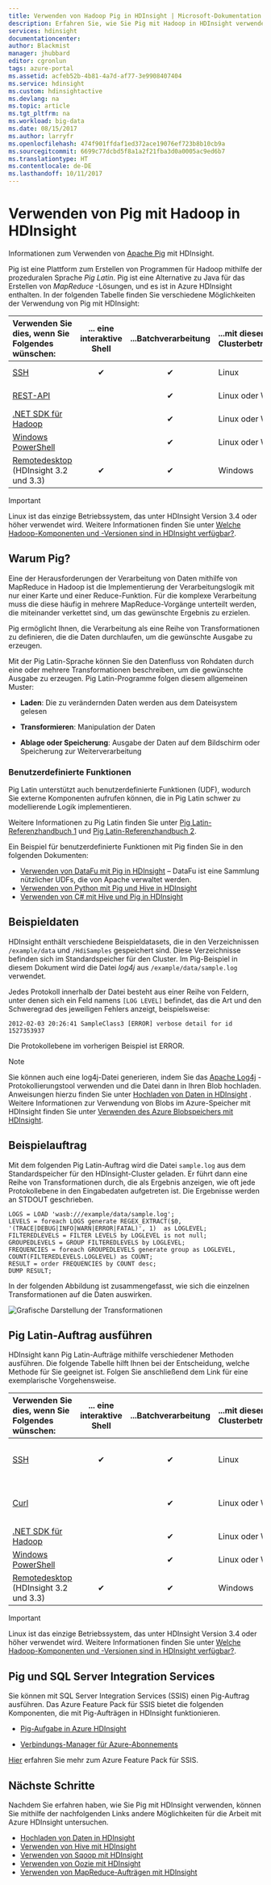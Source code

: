 ```yaml
---
title: Verwenden von Hadoop Pig in HDInsight | Microsoft-Dokumentation
description: Erfahren Sie, wie Sie Pig mit Hadoop in HDInsight verwenden.
services: hdinsight
documentationcenter: 
author: Blackmist
manager: jhubbard
editor: cgronlun
tags: azure-portal
ms.assetid: acfeb52b-4b81-4a7d-af77-3e9908407404
ms.service: hdinsight
ms.custom: hdinsightactive
ms.devlang: na
ms.topic: article
ms.tgt_pltfrm: na
ms.workload: big-data
ms.date: 08/15/2017
ms.author: larryfr
ms.openlocfilehash: 474f901ffdaf1ed372ace19076ef723b8b10cb9a
ms.sourcegitcommit: 6699c77dcbd5f8a1a2f21fba3d0a0005ac9ed6b7
ms.translationtype: HT
ms.contentlocale: de-DE
ms.lasthandoff: 10/11/2017
---
```

# <a name="use-pig-with-hadoop-on-hdinsight"></a>Verwenden von Pig mit Hadoop in HDInsight

Informationen zum Verwenden von [Apache Pig](http://pig.apache.org/) mit HDInsight.

Pig ist eine Plattform zum Erstellen von Programmen für Hadoop mithilfe der prozeduralen Sprache *Pig Latin*. Pig ist eine Alternative zu Java für das Erstellen von *MapReduce* -Lösungen, und es ist in Azure HDInsight enthalten. In der folgenden Tabelle finden Sie verschiedene Möglichkeiten der Verwendung von Pig mit HDInsight:

| **Verwenden Sie dies**, wenn Sie Folgendes wünschen: | ... eine **interaktive** Shell | ...**Batchverarbeitung** | ...mit diesem **Clusterbetriebssystem** | ...von diesem **Clientbetriebssystem** |
|:--- |:---:|:---:|:--- |:--- |
| [SSH](hdinsight-hadoop-use-pig-ssh.md) |✔ |✔ |Linux |Linux, Unix, Mac OS X oder Windows |
| [REST-API](hdinsight-hadoop-use-pig-curl.md) |&nbsp; |✔ |Linux oder Windows |Linux, Unix, Mac OS X oder Windows |
| [.NET SDK für Hadoop](hdinsight-hadoop-use-pig-dotnet-sdk.md) |&nbsp; |✔ |Linux oder Windows |Windows (vorläufig) |
| [Windows PowerShell](hdinsight-hadoop-use-pig-powershell.md) |&nbsp; |✔ |Linux oder Windows |Windows |
| [Remotedesktop](hdinsight-hadoop-use-pig-remote-desktop.md) (HDInsight 3.2 und 3.3) |✔ |✔ |Windows |Windows |

> [!IMPORTANT]
> Linux ist das einzige Betriebssystem, das unter HDInsight Version 3.4 oder höher verwendet wird. Weitere Informationen finden Sie unter [Welche Hadoop-Komponenten und -Versionen sind in HDInsight verfügbar?](hdinsight-component-versioning.md#hdinsight-windows-retirement).

## <a id="why"></a>Warum Pig?

Eine der Herausforderungen der Verarbeitung von Daten mithilfe von MapReduce in Hadoop ist die Implementierung der Verarbeitungslogik mit nur einer Karte und einer Reduce-Funktion. Für die komplexe Verarbeitung muss die diese häufig in mehrere MapReduce-Vorgänge unterteilt werden, die miteinander verkettet sind, um das gewünschte Ergebnis zu erzielen.

Pig ermöglicht Ihnen, die Verarbeitung als eine Reihe von Transformationen zu definieren, die die Daten durchlaufen, um die gewünschte Ausgabe zu erzeugen.

Mit der Pig Latin-Sprache können Sie den Datenfluss von Rohdaten durch eine oder mehrere Transformationen beschreiben, um die gewünschte Ausgabe zu erzeugen. Pig Latin-Programme folgen diesem allgemeinen Muster:

* **Laden**: Die zu verändernden Daten werden aus dem Dateisystem gelesen

* **Transformieren**: Manipulation der Daten

* **Ablage oder Speicherung**: Ausgabe der Daten auf dem Bildschirm oder Speicherung zur Weiterverarbeitung

### <a name="user-defined-functions"></a>Benutzerdefinierte Funktionen

Pig Latin unterstützt auch benutzerdefinierte Funktionen (UDF), wodurch Sie externe Komponenten aufrufen können, die in Pig Latin schwer zu modellierende Logik implementieren.

Weitere Informationen zu Pig Latin finden Sie unter [Pig Latin-Referenzhandbuch 1](http://pig.apache.org/docs/r0.7.0/piglatin_ref1.html) und [Pig Latin-Referenzhandbuch 2](http://pig.apache.org/docs/r0.7.0/piglatin_ref2.html).

Ein Beispiel für benutzerdefinierte Funktionen mit Pig finden Sie in den folgenden Dokumenten:

* [Verwenden von DataFu mit Pig in HDInsight](hdinsight-hadoop-use-pig-datafu-udf.md) – DataFu ist eine Sammlung nützlicher UDFs, die von Apache verwaltet werden.
* [Verwenden von Python mit Pig und Hive in HDInsight](hdinsight-python.md)
* [Verwenden von C# mit Hive und Pig in HDInsight](hdinsight-hadoop-hive-pig-udf-dotnet-csharp.md)

## <a id="data"></a>Beispieldaten

HDInsight enthält verschiedene Beispieldatasets, die in den Verzeichnissen `/example/data` und `/HdiSamples` gespeichert sind. Diese Verzeichnisse befinden sich im Standardspeicher für den Cluster. Im Pig-Beispiel in diesem Dokument wird die Datei *log4j* aus `/example/data/sample.log` verwendet.

Jedes Protokoll innerhalb der Datei besteht aus einer Reihe von Feldern, unter denen sich ein Feld namens `[LOG LEVEL]` befindet, das die Art und den Schweregrad des jeweiligen Fehlers anzeigt, beispielsweise:

    2012-02-03 20:26:41 SampleClass3 [ERROR] verbose detail for id 1527353937

Die Protokollebene im vorherigen Beispiel ist ERROR.

> [!NOTE]
> Sie können auch eine log4j-Datei generieren, indem Sie das [Apache Log4j](http://en.wikipedia.org/wiki/Log4j) -Protokollierungstool verwenden und die Datei dann in Ihren Blob hochladen. Anweisungen hierzu finden Sie unter [Hochladen von Daten in HDInsight](hdinsight-upload-data.md) . Weitere Informationen zur Verwendung von Blobs im Azure-Speicher mit HDInsight finden Sie unter [Verwenden des Azure Blobspeichers mit HDInsight](hdinsight-hadoop-use-blob-storage.md).

## <a id="job"></a>Beispielauftrag

Mit dem folgenden Pig Latin-Auftrag wird die Datei `sample.log` aus dem Standardspeicher für den HDInsight-Cluster geladen. Er führt dann eine Reihe von Transformationen durch, die als Ergebnis anzeigen, wie oft jede Protokollebene in den Eingabedaten aufgetreten ist. Die Ergebnisse werden an STDOUT geschrieben.

    LOGS = LOAD 'wasb:///example/data/sample.log';
    LEVELS = foreach LOGS generate REGEX_EXTRACT($0, '(TRACE|DEBUG|INFO|WARN|ERROR|FATAL)', 1)  as LOGLEVEL;
    FILTEREDLEVELS = FILTER LEVELS by LOGLEVEL is not null;
    GROUPEDLEVELS = GROUP FILTEREDLEVELS by LOGLEVEL;
    FREQUENCIES = foreach GROUPEDLEVELS generate group as LOGLEVEL, COUNT(FILTEREDLEVELS.LOGLEVEL) as COUNT;
    RESULT = order FREQUENCIES by COUNT desc;
    DUMP RESULT;

In der folgenden Abbildung ist zusammengefasst, wie sich die einzelnen Transformationen auf die Daten auswirken.

![Grafische Darstellung der Transformationen][image-hdi-pig-data-transformation]

## <a id="run"></a>Pig Latin-Auftrag ausführen

HDInsight kann Pig Latin-Aufträge mithilfe verschiedener Methoden ausführen. Die folgende Tabelle hilft Ihnen bei der Entscheidung, welche Methode für Sie geeignet ist. Folgen Sie anschließend dem Link für eine exemplarische Vorgehensweise.

| **Verwenden Sie dies**, wenn Sie Folgendes wünschen: | ... eine **interaktive** Shell | ...**Batchverarbeitung** | ...mit diesem **Clusterbetriebssystem** | ... von diesem **Client** |
|:--- |:---:|:---:|:--- |:--- |
| [SSH](hdinsight-hadoop-use-pig-ssh.md) |✔ |✔ |Linux |Linux, Unix, Mac OS X oder Windows |
| [Curl](hdinsight-hadoop-use-pig-curl.md) |&nbsp; |✔ |Linux oder Windows |Linux, Unix, Mac OS X oder Windows |
| [.NET SDK für Hadoop](hdinsight-hadoop-use-pig-dotnet-sdk.md) |&nbsp; |✔ |Linux oder Windows |Windows (vorläufig) |
| [Windows PowerShell](hdinsight-hadoop-use-pig-powershell.md) |&nbsp; |✔ |Linux oder Windows |Windows |
| [Remotedesktop](hdinsight-hadoop-use-pig-remote-desktop.md) (HDInsight 3.2 und 3.3) |✔ |✔ |Windows |Windows |

> [!IMPORTANT]
> Linux ist das einzige Betriebssystem, das unter HDInsight Version 3.4 oder höher verwendet wird. Weitere Informationen finden Sie unter [Welche Hadoop-Komponenten und -Versionen sind in HDInsight verfügbar?](hdinsight-component-versioning.md#hdinsight-windows-retirement).

## <a name="pig-and-sql-server-integration-services"></a>Pig und SQL Server Integration Services

Sie können mit SQL Server Integration Services (SSIS) einen Pig-Auftrag ausführen. Das Azure Feature Pack für SSIS bietet die folgenden Komponenten, die mit Pig-Aufträgen in HDInsight funktionieren.

* [Pig-Aufgabe in Azure HDInsight][pigtask]

* [Verbindungs-Manager für Azure-Abonnements][connectionmanager]

[Hier][ssispack] erfahren Sie mehr zum Azure Feature Pack für SSIS.

## <a id="nextsteps"></a>Nächste Schritte
Nachdem Sie erfahren haben, wie Sie Pig mit HDInsight verwenden, können Sie mithilfe der nachfolgenden Links andere Möglichkeiten für die Arbeit mit Azure HDInsight untersuchen.

* [Hochladen von Daten in HDInsight][hdinsight-upload-data]
* [Verwenden von Hive mit HDInsight][hdinsight-use-hive]
* [Verwenden von Sqoop mit HDInsight](hdinsight-use-sqoop.md)
* [Verwenden von Oozie mit HDInsight](hdinsight-use-oozie.md)
* [Verwenden von MapReduce-Aufträgen mit HDInsight][hdinsight-use-mapreduce]

[apachepig-home]: http://pig.apache.org/
[putty]: http://www.chiark.greenend.org.uk/~sgtatham/putty/download.html
[curl]: http://curl.haxx.se/
[pigtask]: http://msdn.microsoft.com/library/mt146781(v=sql.120).aspx
[connectionmanager]: http://msdn.microsoft.com/library/mt146773(v=sql.120).aspx
[ssispack]: http://msdn.microsoft.com/library/mt146770(v=sql.120).aspx


[hdinsight-upload-data]: hdinsight-upload-data.md

[hdinsight-admin-powershell]: hdinsight-administer-use-powershell.md

[hdinsight-use-hive]: hdinsight-use-hive.md
[hdinsight-use-mapreduce]: hdinsight-use-mapreduce.md

[hdinsight-provision]: hdinsight-hadoop-provision-linux-clusters.md
[hdinsight-submit-jobs]: hdinsight-submit-hadoop-jobs-programmatically.md#mapreduce-sdk

[Powershell-install-configure]: /powershell/azureps-cmdlets-docs

[powershell-start]: http://technet.microsoft.com/library/hh847889.aspx


[image-hdi-pig-data-transformation]: ./media/hdinsight-use-pig/HDI.DataTransformation.gif

